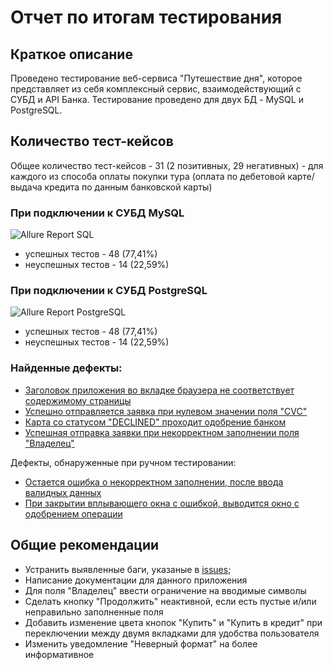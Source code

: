 # Отчет по итогам тестирования
## Краткое описание
Проведено тестирование веб-сервиса "Путешествие дня", которое представляет из себя комплексный сервис, взаимодействующий с СУБД и API Банка.
Тестирование проведено для двух БД - MySQL и PostgreSQL.

## Количество тест-кейсов
Общее количество тест-кейсов - 31 (2 позитивных, 29 негативных) - для каждого из способа оплаты покупки тура (оплата по дебетовой карте/выдача кредита по данным банковской карты) 

### При подключении к СУБД MySQL
![Allure Report SQL](https://user-images.githubusercontent.com/87532950/171957044-2ce79659-6542-4a54-bdcc-66e9addf1f24.jpg)
* успешных тестов - 48 (77,41%)
* неуспешных тестов - 14 (22,59%)

### При подключении к СУБД PostgreSQL
![Allure Report PostgreSQL](https://user-images.githubusercontent.com/87532950/171957137-6a3e0de3-087b-4de5-922d-21614894ca86.jpg)
* успешных тестов - 48 (77,41%)
* неуспешных тестов - 14 (22,59%)

### Найденные дефекты:
* [Заголовок приложения во вкладке браузера не соответствует содержимому страницы](https://github.com/Ksuschka/QADiploma/issues/4) 
* [Успешно отправляется заявка при нулевом значении поля "CVC"](https://github.com/Ksuschka/QADiploma/issues/3)
* [Карта со статусом "DECLINED" проходит одобрение банком](https://github.com/Ksuschka/QADiploma/issues/2)
* [Успешная отправка заявки при некорректном заполнении поля "Владелец"](https://github.com/Ksuschka/QADiploma/issues/1)


Дефекты, обнаруженные при ручном тестировании:
* [Остается ошибка о некорректном заполнении, после ввода валидных данных](https://github.com/Ksuschka/QADiploma/issues/6)
* [При закрытии вплывающего окна с ошибкой, выводится окно с одобрением операции](https://github.com/Ksuschka/QADiploma/issues/5)

## Общие рекомендации
* Устранить выявленные баги, указаные в [issues](https://github.com/Ksuschka/QADiploma/issues);
* Написание документации для данного приложения
* Для поля "Владелец" ввести ограничение на вводимые символы 
* Сделать кнопку "Продолжить" неактивной, если есть пустые и/или неправильно заполненные поля
* Добавить изменение цвета кнопок "Купить" и "Купить в кредит" при переключении между двумя вкладками для удобства пользователя
* Изменить уведомление "Неверный формат" на более информативное 